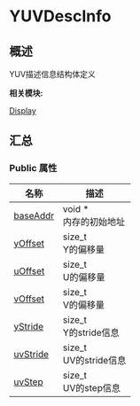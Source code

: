 # YUVDescInfo


## 概述

YUV描述信息结构体定义

**相关模块:**

[Display](_display.md)


## 汇总


### Public 属性

  | 名称 | 描述 | 
| -------- | -------- |
| [baseAddr](_display.md#baseaddr) | void&nbsp;\*<br/>内存的初始地址 | 
| [yOffset](_display.md#yoffset) | size_t<br/>Y的偏移量 | 
| [uOffset](_display.md#uoffset) | size_t<br/>U的偏移量 | 
| [vOffset](_display.md#voffset) | size_t<br/>V的偏移量 | 
| [yStride](_display.md#ystride) | size_t<br/>Y的stride信息 | 
| [uvStride](_display.md#uvstride) | size_t<br/>UV的stride信息 | 
| [uvStep](_display.md#uvstep) | size_t<br/>UV的step信息 | 
